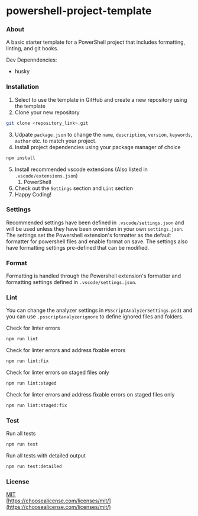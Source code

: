 # powershell-project-template

### About

A basic starter template for a PowerShell project that includes formatting, linting, and git hooks.

Dev Depenndencies:
- husky

### Installation

1. Select to use the template in GitHub and create a new repository using the template
2. Clone your new repository

```bash
git clone <repository_link>.git
```
3. Udpate `package.json` to change the `name`, `description`, `version`, `keywords`, `author` etc. to match your project.
4. Install project dependencies using your package manager of choice
```bash
npm install
```
5. Install recommended vscode extensions (Also listed in `.vscode/extensions.json`)
   1. PowerShell
6. Check out the `Settings` section and `Lint` section
7. Happy Coding!

### Settings
Recommended settings have been defined in `.vscode/settings.json` and will be used unless they have been overriden in your own `settings.json`. The settings set the Powershell extension's formatter as the default formatter for powershell files and enable format on save. The settings also have formatting settings pre-defined that can be modified.

### Format
Formatting is handled through the Powershell extension's formatter and formatting settings defined in `.vscode/settings.json`.

### Lint
You can change the analyzer settings in `PSScriptAnalyzerSettings.psd1` and you can use `.psscriptanalyzerignore` to define ignored files and folders. 

Check for linter errors
```bash
npm run lint
```

Check for linter errors and address fixable errors
```bash
npm run lint:fix
```

Check for linter errors on staged files only
```bash
npm run lint:staged
```

Check for linter errors and address fixable errors on staged files only
```bash
npm run lint:staged:fix
```

### Test

Run all tests
```bash
npm run test
```

Run all tests with detailed output
```bash
npm run test:detailed
```

### License
[MIT](https://github.com/JakeBisson8/powershell-project-template/blob/main/LICENSE)  
[https://choosealicense.com/licenses/mit/](https://choosealicense.com/licenses/mit/)
